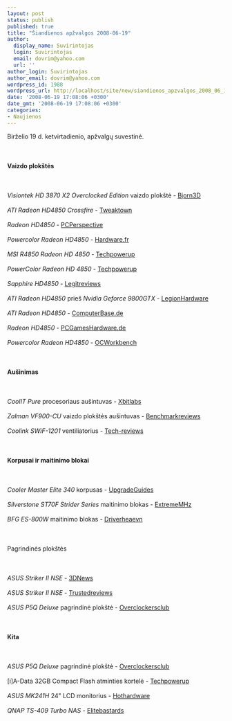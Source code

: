 ```yaml
---
layout: post
status: publish
published: true
title: "Šiandienos apžvalgos 2008-06-19"
author:
  display_name: Suvirintojas
  login: Suvirintojas
  email: dovrim@yahoo.com
  url: ''
author_login: Suvirintojas
author_email: dovrim@yahoo.com
wordpress_id: 1988
wordpress_url: http://localhost/site/new/siandienos_apzvalgos_2008_06_19/
date: '2008-06-19 17:08:06 +0300'
date_gmt: '2008-06-19 17:08:06 +0300'
categories:
- Naujienos
---
```

<p>Birželio 19 d. ketvirtadienio, apžvalgų suvestinė.<br />
<br><br />
<br><b>Vaizdo plokštės</b><br />
<br><br />
<br><i>Visiontek HD 3870 X2 Overclocked Edition</i> vaizdo plokštė - <a class="ns" href="http://www.bjorn3d.com/read.php?cID=1292">Bjorn3D</a><br />
<br><i>ATI Radeon HD4850 Crossfire</i> - <a class="ns" href="http://www.tweaktown.com/articles/1470/radeon_hd_4850_in_crossfire_at_4ghz/index.html">Tweaktown</a><br />
<br><i>Radeon HD4850</i> - <a class="ns" href="http://www.pcper.com/article.php?aid=579&amp;type=expert">PCPerspective</a><br />
<br><i>Powercolor Radeon HD4850</i> - <a class="ns" href="http://www.hardware.fr/articles/724-1/preview-ati-radeon-hd-4850.html">Hardware.fr</a><br />
<br><i>MSI R4850 Radeon HD 4850</i> - <a class="ns" href="http://www.techpowerup.com/reviews/MSI/HD_4850/">Techpowerup</a><br />
<br><i>PowerColor Radeon HD 4850</i> - <a class="ns" href="http://www.techpowerup.com/reviews/Powercolor/HD_4850/">Techpowerup</a><br />
<br><i>Sapphire HD4850</i> - <a class="ns" href="http://www.legitreviews.com/article/730/1/">Legitreviews</a><br />
<br><i>ATI Radeon HD4850</i> prieš <i>Nvidia Geforce 9800GTX</i> - <a class="ns" href="http://www.legionhardware.com/document.php?id=755">LegionHardware</a><br />
<br><i>ATI Radeon HD4850</i> - <a class="ns" href="http://www.computerbase.de/artikel/hardware/grafikkarten/2008/kurztest_ati_radeon_hd_4850_rv770/">ComputerBase.de</a><br />
<br><i>Radeon HD4850</i> - <a class="ns" href="http://www.pcgameshardware.de/aid,648091/Test/Benchmark/AMD_Radeon_HD_4850_im_PCGH-Benchmark-Test/">PCGamesHardware.de</a><br />
<br><i>Powercolor Radeon HD4850</i> - <a class="ns" href="http://my.ocworkbench.com/2008/amd/PowerColor_HD4850/review-intro.htm">OCWorkbench</a><br />
<br><br />
<br><b>Aušinimas</b><br />
<br><br />
<br><i>CoolIT Pure</i> procesoriaus aušintuvas - <a class="ns" href="http://www.xbitlabs.com/articles/coolers/display/coolit-pure.html">Xbitlabs</a><br />
<br><i>Zalman VF900-CU</i> vaizdo plokštės aušintuvas - <a class="ns" href="http://benchmarkreviews.com/index.php?option=com_content&amp;task=view&amp;id=190&amp;Itemid=1">Benchmarkreviews</a><br />
<br><i>Coolink SWiF-1201</i> ventiliatorius - <a class="ns" href="http://www.tech-reviews.co.uk/reviews/coolink-swif-1201-fan/">Tech-reviews</a><br />
<br><br />
<br><b>Korpusai ir maitinimo blokai</b><br />
<br><br />
<br><i>Cooler Master Elite 340</i> korpusas - <a class="ns" href="http://www.upgraderguides.com/index.php?type=5&amp;id=95&amp;page=1">UpgradeGuides</a><br />
<br><i>Silverstone ST70F Strider Series</i> maitinimo blokas - <a class="ns" href="http://www.extrememhz.com/ST70F-p1.shtml">ExtremeMHz</a><br />
<br><i>BFG ES-800W</i> maitinimo blokas - <a class="ns" href="http://www.driverheaven.net/reviews.php?reviewid=580">Driverheaevn</a><br />
<br><br />
<br>Pagrindinės plokštės<br />
<br><br />
<br><i>ASUS Striker II NSE</i> - <a class="ns" href="http://www.3dnews.ru/motherboard/asus_striker2_nse/">3DNews</a><br />
<br><i>ASUS Striker II NSE</i> - <a class="ns" href="http://www.trustedreviews.com/motherboards/review/2008/06/19/Asus-Striker-II-NSE/p1">Trustedreviews</a><br />
<br><i>ASUS P5Q Deluxe</i> pagrindinė plokštė - <a class="ns" href="http://www.overclockersclub.com/reviews/asus_p5q_deluxe/">Overclockersclub</a><br />
<br><br />
<br><b>Kita</b><br />
<br><br />
<br><i>ASUS P5Q Deluxe</i> pagrindinė plokštė - <a class="ns" href="http://www.overclockersclub.com/reviews/asus_p5q_deluxe/">Overclockersclub</a><br />
<br>[i]A-Data 32GB Compact Flash atminties kortelė - <a class="ns" href="http://www.techpowerup.com/reviews/AData/32GB_Speedy_Compact_Flash/">Techpowerup</a><br />
<br><i>ASUS MK241H</i> 24&quot; LCD monitorius - <a class="ns" href="http://www.hothardware.com/Articles/Asus_MK241H_24_Widescreen_LCD_Monitor/">Hothardware</a><br />
<br><i>QNAP TS-409 Turbo NAS</i> - <a class="ns" href="http://www.elitebastards.com/cms/index.php?option=com_content&amp;task=view&amp;id=580&amp;Itemid=27">Elitebastards</a><br />
<br><br />
<br></p>
